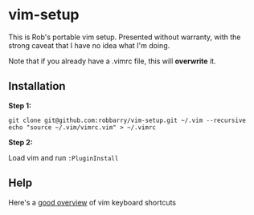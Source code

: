 # vim-setup

This is Rob's portable vim setup. Presented without warranty, with the strong caveat that I have no idea what I'm doing.

Note that if you already have a .vimrc file, this will **overwrite** it.

## Installation

**Step 1:**

```
git clone git@github.com:robbarry/vim-setup.git ~/.vim --recursive
echo "source ~/.vim/vimrc.vim" > ~/.vimrc
``` 

**Step 2:**

Load vim and run `:PluginInstall`

## Help

Here's a [good overview](https://vim.rtorr.com/) of vim keyboard shortcuts
